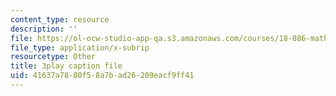 ```yaml
---
content_type: resource
description: ''
file: https://ol-ocw-studio-app-qa.s3.amazonaws.com/courses/18-086-mathematical-methods-for-engineers-ii-spring-2006/41637a7880f58a7bad26209eacf9ff41_sleOqiMUTXE.srt
file_type: application/x-subrip
resourcetype: Other
title: 3play caption file
uid: 41637a78-80f5-8a7b-ad26-209eacf9ff41
---
```

